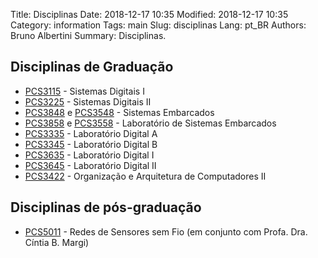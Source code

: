 Title: Disciplinas
Date: 2018-12-17 10:35
Modified: 2018-12-17 10:35
Category: information
Tags: main
Slug: disciplinas
Lang: pt_BR
Authors: Bruno Albertini
Summary: Disciplinas.

## Disciplinas de Graduação

* [PCS3115](https://uspdigital.usp.br/jupiterweb/obterDisciplina?sgldis=PCS3115) - Sistemas Digitais I
* [PCS3225](https://uspdigital.usp.br/jupiterweb/obterDisciplina?sgldis=PCS3225) - Sistemas Digitais II
* [PCS3848](https://uspdigital.usp.br/jupiterweb/obterDisciplina?sgldis=PCS3848) e [PCS3548](https://uspdigital.usp.br/jupiterweb/obterDisciplina?sgldis=PCS3548) - Sistemas Embarcados
* [PCS3858](https://uspdigital.usp.br/jupiterweb/obterDisciplina?sgldis=PCS3858) e [PCS3558](https://uspdigital.usp.br/jupiterweb/obterDisciplina?sgldis=PCS3558) - Laboratório de Sistemas Embarcados
* [PCS3335](https://uspdigital.usp.br/jupiterweb/obterDisciplina?sgldis=PCS3335) - Laboratório Digital A
* [PCS3345](https://uspdigital.usp.br/jupiterweb/obterDisciplina?sgldis=PCS3345) - Laboratório Digital B
* [PCS3635](https://uspdigital.usp.br/jupiterweb/obterDisciplina?sgldis=PCS3635) - Laboratório Digital I
* [PCS3645](https://uspdigital.usp.br/jupiterweb/obterDisciplina?sgldis=PCS3645) - Laboratório Digital II
* [PCS3422](https://uspdigital.usp.br/jupiterweb/obterDisciplina?sgldis=PCS3422) - Organização e Arquitetura de Computadores II

## Disciplinas de pós-graduação

* [PCS5011](https://uspdigital.usp.br/janus/Disciplina?tipo=D&sgldis=PCS5011&nomdis=&origem=C&) - Redes de Sensores sem Fio (em conjunto com Profa. Dra. Cíntia B. Margi)

